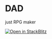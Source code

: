 # DAD

just RPG maker

<a href="https://stackblitz.com/github/rmingon/mini-game">
  <img
    src="https://developer.stackblitz.com/img/open_in_stackblitz.svg"
    alt="Open in StackBlitz"
  />
</a>